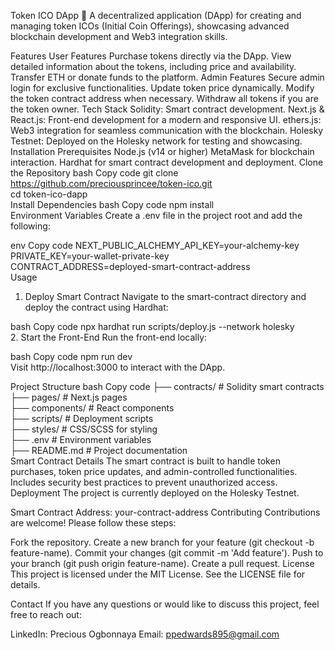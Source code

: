 Token ICO DApp
🚀 A decentralized application (DApp) for creating and managing token ICOs (Initial Coin Offerings), showcasing advanced blockchain development and Web3 integration skills.

Features
User Features
Purchase tokens directly via the DApp.
View detailed information about the tokens, including price and availability.
Transfer ETH or donate funds to the platform.
Admin Features
Secure admin login for exclusive functionalities.
Update token price dynamically.
Modify the token contract address when necessary.
Withdraw all tokens if you are the token owner.
Tech Stack
Solidity: Smart contract development.
Next.js & React.js: Front-end development for a modern and responsive UI.
ethers.js: Web3 integration for seamless communication with the blockchain.
Holesky Testnet: Deployed on the Holesky network for testing and showcasing.
Installation
Prerequisites
Node.js (v14 or higher)
MetaMask for blockchain interaction.
Hardhat for smart contract development and deployment.
Clone the Repository
bash
Copy code
git clone https://github.com/preciousprincee/token-ico.git  
cd token-ico-dapp  
Install Dependencies
bash
Copy code
npm install  
Environment Variables
Create a .env file in the project root and add the following:

env
Copy code
NEXT_PUBLIC_ALCHEMY_API_KEY=your-alchemy-key  
PRIVATE_KEY=your-wallet-private-key  
CONTRACT_ADDRESS=deployed-smart-contract-address  
Usage
1. Deploy Smart Contract
Navigate to the smart-contract directory and deploy the contract using Hardhat:

bash
Copy code
npx hardhat run scripts/deploy.js --network holesky  
2. Start the Front-End
Run the front-end locally:

bash
Copy code
npm run dev  
Visit http://localhost:3000 to interact with the DApp.

Project Structure
bash
Copy code
├── contracts/        # Solidity smart contracts  
├── pages/            # Next.js pages  
├── components/       # React components  
├── scripts/          # Deployment scripts  
├── styles/           # CSS/SCSS for styling  
├── .env              # Environment variables  
├── README.md         # Project documentation  
Smart Contract Details
The smart contract is built to handle token purchases, token price updates, and admin-controlled functionalities.
Includes security best practices to prevent unauthorized access.
Deployment
The project is currently deployed on the Holesky Testnet.

Smart Contract Address: your-contract-address
Contributing
Contributions are welcome! Please follow these steps:

Fork the repository.
Create a new branch for your feature (git checkout -b feature-name).
Commit your changes (git commit -m 'Add feature').
Push to your branch (git push origin feature-name).
Create a pull request.
License
This project is licensed under the MIT License. See the LICENSE file for details.

Contact
If you have any questions or would like to discuss this project, feel free to reach out:

LinkedIn: Precious Ogbonnaya
Email: ppedwards895@gmail.com
